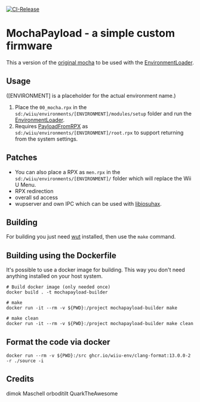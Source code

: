 [![CI-Release](https://github.com/wiiu-env/MochaPayload/actions/workflows/ci.yml/badge.svg)](https://github.com/wiiu-env/MochaPayload/actions/workflows/ci.yml)

# MochaPayload - a simple custom firmware
This a version of the [original mocha](https://github.com/dimok789/mocha) to be used with the [EnvironmentLoader](https://github.com/wiiu-env/EnvironmentLoader).

## Usage
([ENVIRONMENT] is a placeholder for the actual environment name.)
1. Place the `00_mocha.rpx` in the `sd:/wiiu/environments/[ENVIRONMENT]/modules/setup` folder and run the [EnvironmentLoader](https://github.com/wiiu-env/EnvironmentLoader).
2. Requires [PayloadFromRPX](https://github.com/wiiu-env/PayloadFromRPX) as `sd:/wiiu/environments/[ENVIRONMENT]/root.rpx` to support returning from the system settings.

## Patches
- You can also place a RPX as `men.rpx` in the `sd:/wiiu/environments/[ENVIRONMENT]/` folder which will replace the Wii U Menu.
- RPX redirection
- overall sd access
- wupserver and own IPC which can be used with [libiosuhax](https://github.com/wiiu-env/libiosuhax).

## Building

For building you just need [wut](https://github.com/devkitPro/wut/) installed, then use the `make` command.

## Building using the Dockerfile

It's possible to use a docker image for building. This way you don't need anything installed on your host system.

```
# Build docker image (only needed once)
docker build . -t mochapayload-builder

# make 
docker run -it --rm -v ${PWD}:/project mochapayload-builder make

# make clean
docker run -it --rm -v ${PWD}:/project mochapayload-builder make clean
```

## Format the code via docker

`docker run --rm -v ${PWD}:/src ghcr.io/wiiu-env/clang-format:13.0.0-2 -r ./source -i`

## Credits
dimok
Maschell
orboditilt
QuarkTheAwesome